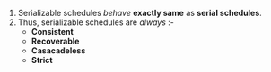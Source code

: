 1. Serializable schedules *behave* **exactly same** as **serial schedules**.
2. Thus, serializable schedules are *always* :-
	- **Consistent**
	- **Recoverable**
	-  **Casacadeless**
	-  **Strict**

